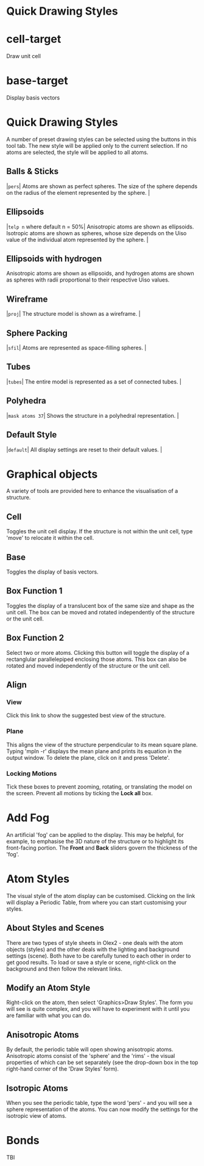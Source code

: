 # Quick Drawing Styles

# cell-target
Draw unit cell

# base-target
Display basis vectors

# Quick Drawing Styles
A number of preset drawing styles can be selected using the buttons in this tool tab. The new style will be applied only to the current selection. If no atoms are selected, the style will be applied to all atoms.

## Balls & Sticks
|`pers`| Atoms are shown as perfect spheres. The size of the sphere depends on the radius of the element represented by the sphere. |

## Ellipsoids
|`telp n` where default n = 50%| Anisotropic atoms are shown as ellipsoids. Isotropic atoms are shown as spheres, whose size depends on the Uiso value of the individual atom represented by the sphere. |

## Ellipsoids with hydrogen
Anisotropic atoms are shown as ellipsoids, and hydrogen atoms are shown as spheres with radii proportional to their respective Uiso values.

## Wireframe
|`proj`| The structure model is shown as a wireframe. |

## Sphere Packing
|`sfil`| Atoms are represented as space-filling spheres. |

## Tubes
|`tubes`| The entire model is represented as a set of connected tubes. |

## Polyhedra
|`mask atoms 37`| Shows the structure in a polyhedral representation. |

## Default Style
|`default`| All display settings are reset to their default values. |


# Graphical objects
A variety of tools are provided here to enhance the visualisation of a structure.

## Cell
Toggles the unit cell display. If the structure is not within the unit cell, type '<c>move</c>' to relocate it within the cell.

## Base
Toggles the display of basis vectors.

## Box Function 1
Toggles the display of a translucent box of the same size and shape as the unit cell. The box can be moved and rotated independently of the structure or the unit cell.

## Box Function 2
Select two or more atoms. Clicking this button will toggle the display of a rectanglular parallelepiped enclosing those atoms. This box can also be rotated and moved independently of the structure or the unit cell.

## Align

### View
Click this link to show the suggested best view of the structure.

### Plane
This aligns the view of the structure perpendicular to its mean square plane. Typing '<c>mpln -r<c>' displays the mean plane and prints its equation in the output window. To delete the plane, click on it and press '<c>Delete</c>'.

### Locking Motions
Tick these boxes to prevent zooming, rotating, or translating the model on the screen. Prevent all motions by ticking the **Lock all** box.

# Add Fog
An artificial 'fog' can be applied to the display. This may be helpful, for example, to emphasise the 3D nature of the structure or to highlight its front-facing portion. The **Front** and **Back** sliders govern the thickness of the 'fog'.





# Atom Styles
The visual style of the atom display can be customised. Clicking on the link will display a Periodic Table, from where you can start customising your styles.

## About Styles and Scenes
There are two types of style sheets in Olex2 - one deals with the atom objects (styles) and the other deals with the lighting and background settings (scene). Both have to be carefully tuned to each other in order to get good results. To load or save a style or scene, right-click on the background and then follow the relevant links.

## Modify an Atom Style
Right-click on the atom, then select 'Graphics>Draw Styles'. The form you will see is quite complex, and you will have to experiment with it until you are familiar with what you can do.

## Anisotropic Atoms
By default, the periodic table will open showing anisotropic atoms. Anisotropic atoms consist of the 'sphere' and the 'rims' - the visual properties of which can be set separately (see the drop-down box in the top right-hand corner of the 'Draw Styles' form).

## Isotropic Atoms
When you see the periodic table, type the word 'pers' - and you will see a sphere representation of the atoms. You can now modify the settings for the isotropic view of atoms.

# Bonds
TBI
